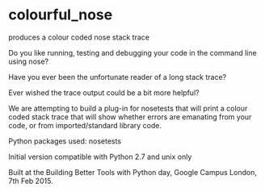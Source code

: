 # colourful_nose
produces a colour coded nose stack trace

Do you like running, testing and debugging your code in the command line using nose?  

Have you ever been the unfortunate reader of a long stack trace?

Ever wished the trace output could be a bit more helpful? 

We are attempting to build a plug-in for nosetests that will print a colour coded stack trace that will show whether errors are emanating from your code, or from imported/standard library code.

Python packages used:
nosetests

Initial version compatible with Python 2.7 and unix only

Built at the Building Better Tools with Python day, Google Campus London, 7th Feb 2015.
